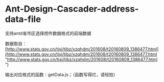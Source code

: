 # Ant-Design-Cascader-address-data-file

支持antd省市区选择控件数据格式的前端数据

数据取自：[http://www.stats.gov.cn/tjsj/tjbz/xzqhdm/201608/t20160809_1386477.html](http://www.stats.gov.cn/tjsj/tjbz/xzqhdm/201608/t20160809_1386477.html "http://www.stats.gov.cn/tjsj/tjbz/xzqhdm/201608/t20160809_1386477.html")

输出对应格式的函数：getData.js；（函数写得烂，请轻拍）


